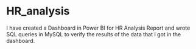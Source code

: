 # HR_analysis
I have created a Dashboard in Power BI for HR Analysis Report and wrote SQL queries in MySQL to verify the results of the data that I got in the dashboard.
